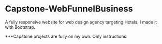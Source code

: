 # Capstone-WebFunnelBusiness
A fully responsive website for web design agency targeting Hotels. I made it with Bootstrap.

***Capstone projects are fully on my own. Only instructions.
